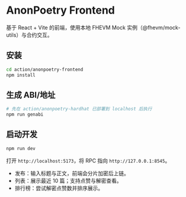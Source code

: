 # AnonPoetry Frontend

基于 React + Vite 的前端，使用本地 FHEVM Mock 实例（@fhevm/mock-utils）与合约交互。

## 安装
```bash
cd action/anonpoetry-frontend
npm install
```

## 生成 ABI/地址
```bash
# 先在 action/anonpoetry-hardhat 已部署到 localhost 后执行
npm run genabi
```

## 启动开发
```bash
npm run dev
```

打开 `http://localhost:5173`，将 RPC 指向 `http://127.0.0.1:8545`。

- 发布：输入标题与正文，前端会分片加密后上链。
- 列表：展示最近 10 篇；支持点赞与解密查看。
- 排行榜：尝试解密点赞数并排序展示。


